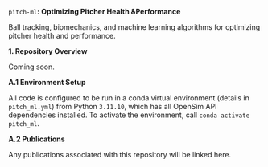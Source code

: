 `pitch-ml`$\textbf{: Optimizing Pitcher Health \& Performance}$

Ball tracking, biomechanics, and machine learning algorithms for optimizing pitcher health and performance. 

$\textbf{1. Repository Overview}$

Coming soon.

$\textbf{A.1 Environment Setup}$

All code is configured to be run in a conda virtual environment (details in `pitch_ml.yml`) from Python `3.11.10`, which has all OpenSim API dependencies installed. To activate the environment, call `conda activate pitch_ml`. 

$\textbf{A.2 Publications}$

Any publications associated with this repository will be linked here.

